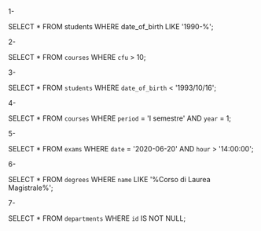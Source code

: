 <!-- 1. Selezionare tutti gli studenti nati nel 1990 (160)
2. Selezionare tutti i corsi che valgono più di 10 crediti (479)
3. Selezionare tutti gli studenti che hanno più di 30 anni
4. Selezionare tutti i corsi del primo semestre del primo anno di un qualsiasi corso di
laurea (286)
5. Selezionare tutti gli appelli d'esame che avvengono nel pomeriggio (dopo le 14) del
20/06/2020 (21)
6. Selezionare tutti i corsi di laurea magistrale (38)
7. Da quanti dipartimenti è composta l'università? (12)
8. Quanti sono gli insegnanti che non hanno un numero di telefono?  -->


1-

SELECT * FROM students WHERE date_of_birth LIKE '1990-%';

2-

SELECT * FROM `courses` WHERE `cfu` > 10;

3-

SELECT * FROM `students` WHERE `date_of_birth` < '1993/10/16';

4-

SELECT * FROM `courses` WHERE `period` = 'I semestre' AND `year` = 1;

5-

SELECT * FROM `exams` WHERE `date` = '2020-06-20' AND `hour` > '14:00:00';

6-

SELECT * FROM `degrees` WHERE `name` LIKE '%Corso di Laurea Magistrale%';

7-

SELECT * FROM `departments` WHERE `id` IS NOT NULL;


